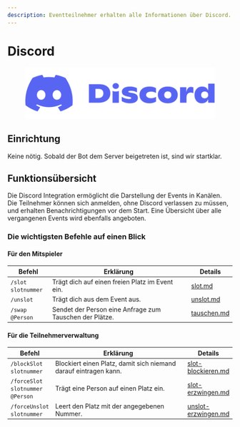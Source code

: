 ```yaml
---
description: Eventteilnehmer erhalten alle Informationen über Discord.
---
```


# Discord

<figure><img src="../../.gitbook/assets/Discord-Logo+Wordmark-Color.png" alt=""><figcaption></figcaption></figure>

## Einrichtung

Keine nötig. Sobald der Bot dem Server beigetreten ist, sind wir startklar.

## Funktionsübersicht

Die Discord Integration ermöglicht die Darstellung der Events in Kanälen. Die Teilnehmer können sich anmelden, ohne Discord verlassen zu müssen, und erhalten Benachrichtigungen vor dem Start. Eine Übersicht über alle vergangenen Events wird ebenfalls angeboten.



### Die wichtigsten Befehle auf einen Blick

#### Für den Mitspieler

<table><thead><tr><th>Befehl</th><th width="297.3333333333333">Erklärung</th><th>Details</th></tr></thead><tbody><tr><td><code>/slot slotnummer</code></td><td>Trägt dich auf einen freien Platz im Event ein.</td><td><a data-mention href="bot-befehle/slot.md">slot.md</a></td></tr><tr><td><code>/unslot</code></td><td>Trägt dich aus dem Event aus.</td><td><a data-mention href="bot-befehle/unslot.md">unslot.md</a></td></tr><tr><td><code>/swap @Person</code></td><td>Sendet der Person eine Anfrage zum Tauschen der Plätze.</td><td><a data-mention href="bot-befehle/tauschen.md">tauschen.md</a></td></tr></tbody></table>

#### Für die Teilnehmerverwaltung

<table><thead><tr><th>Befehl</th><th width="294.3333333333333">Erklärung</th><th>Details</th></tr></thead><tbody><tr><td><code>/blockSlot slotnummer</code></td><td>Blockiert einen Platz, damit sich niemand darauf eintragen kann.</td><td><a data-mention href="bot-befehle/slot-blockieren.md">slot-blockieren.md</a></td></tr><tr><td><code>/forceSlot slotnummer @Person</code></td><td>Trägt eine Person auf einen Platz ein.</td><td><a data-mention href="bot-befehle/slot-erzwingen.md">slot-erzwingen.md</a></td></tr><tr><td><code>/forceUnslot slotnummer</code></td><td>Leert den Platz mit der angegebenen Nummer.</td><td><a data-mention href="bot-befehle/unslot-erzwingen.md">unslot-erzwingen.md</a></td></tr></tbody></table>
